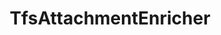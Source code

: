 ---
optionsClassName: TfsAttachmentEnricherOptions
optionsClassFullName: MigrationTools.Enrichers.TfsAttachmentEnricherOptions
configurationSamples:
- name: default
  description: 
  code: >-
    {
      "$type": "TfsAttachmentEnricherOptions",
      "Enabled": true,
      "ExportBasePath": "c:\\temp\\WorkItemAttachmentExport",
      "MaxAttachmentSize": "480000000"
    }
  sampleFor: MigrationTools.Enrichers.TfsAttachmentEnricherOptions
description: missng XML code comments
className: TfsAttachmentEnricher
typeName: ProcessorEnrichers
architecture: v2
options:
- parameterName: Enabled
  type: Boolean
  description: If enabled this will run this migrator
  defaultValue: true
- parameterName: ExportBasePath
  type: String
  description: '`AttachmentMigration` is set to true then you need to specify a working path for attachments to be saved locally.'
  defaultValue: C:\temp\Migration\
- parameterName: MaxAttachmentSize
  type: String
  description: '`AttachmentMigration` is set to true then you need to specify a max file size for upload in bites. For Azure DevOps Services the default is 480,000,000 bites (60mb), for TFS its 32,000,000 bites (4mb).'
  defaultValue: 480000000
- parameterName: RefName
  type: String
  description: For internal use
  defaultValue: missng XML code comments
status: missng XML code comments
processingTarget: missng XML code comments
classFile: /src/MigrationTools.Clients.AzureDevops.ObjectModel/ProcessorEnrichers/TfsAttachmentEnricher.cs
optionsClassFile: /src/MigrationTools.Clients.AzureDevops.ObjectModel/ProcessorEnrichers/TfsAttachmentEnricherOptions.cs

redirectFrom: []
layout: reference
toc: true
permalink: /Reference/v2/ProcessorEnrichers/TfsAttachmentEnricher/
title: TfsAttachmentEnricher
categories:
- ProcessorEnrichers
- v2
topics:
- topic: notes
  path: /docs/Reference/v2/ProcessorEnrichers/TfsAttachmentEnricher-notes.md
  exists: false
  markdown: ''
- topic: introduction
  path: /docs/Reference/v2/ProcessorEnrichers/TfsAttachmentEnricher-introduction.md
  exists: false
  markdown: ''

---
